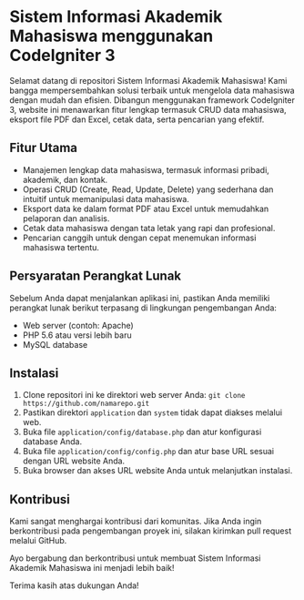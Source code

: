 # Sistem Informasi Akademik Mahasiswa menggunakan CodeIgniter 3

Selamat datang di repositori Sistem Informasi Akademik Mahasiswa! Kami bangga mempersembahkan solusi terbaik untuk mengelola data mahasiswa dengan mudah dan efisien. Dibangun menggunakan framework CodeIgniter 3, website ini menawarkan fitur lengkap termasuk CRUD data mahasiswa, eksport file PDF dan Excel, cetak data, serta pencarian yang efektif.

## Fitur Utama

- Manajemen lengkap data mahasiswa, termasuk informasi pribadi, akademik, dan kontak.
- Operasi CRUD (Create, Read, Update, Delete) yang sederhana dan intuitif untuk memanipulasi data mahasiswa.
- Eksport data ke dalam format PDF atau Excel untuk memudahkan pelaporan dan analisis.
- Cetak data mahasiswa dengan tata letak yang rapi dan profesional.
- Pencarian canggih untuk dengan cepat menemukan informasi mahasiswa tertentu.

## Persyaratan Perangkat Lunak

Sebelum Anda dapat menjalankan aplikasi ini, pastikan Anda memiliki perangkat lunak berikut terpasang di lingkungan pengembangan Anda:

- Web server (contoh: Apache)
- PHP 5.6 atau versi lebih baru
- MySQL database

## Instalasi

1. Clone repositori ini ke direktori web server Anda: `git clone https://github.com/namarepo.git`
2. Pastikan direktori `application` dan `system` tidak dapat diakses melalui web.
3. Buka file `application/config/database.php` dan atur konfigurasi database Anda.
4. Buka file `application/config/config.php` dan atur base URL sesuai dengan URL website Anda.
5. Buka browser dan akses URL website Anda untuk melanjutkan instalasi.

## Kontribusi

Kami sangat menghargai kontribusi dari komunitas. Jika Anda ingin berkontribusi pada pengembangan proyek ini, silakan kirimkan pull request melalui GitHub.

Ayo bergabung dan berkontribusi untuk membuat Sistem Informasi Akademik Mahasiswa ini menjadi lebih baik!

Terima kasih atas dukungan Anda!
